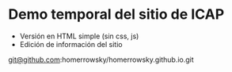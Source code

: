 Demo temporal del sitio de ICAP
=====================

+ Versión en HTML simple (sin css, js)
+ Edición de información del sitio

git@github.com:homerrowsky/homerrowsky.github.io.git

